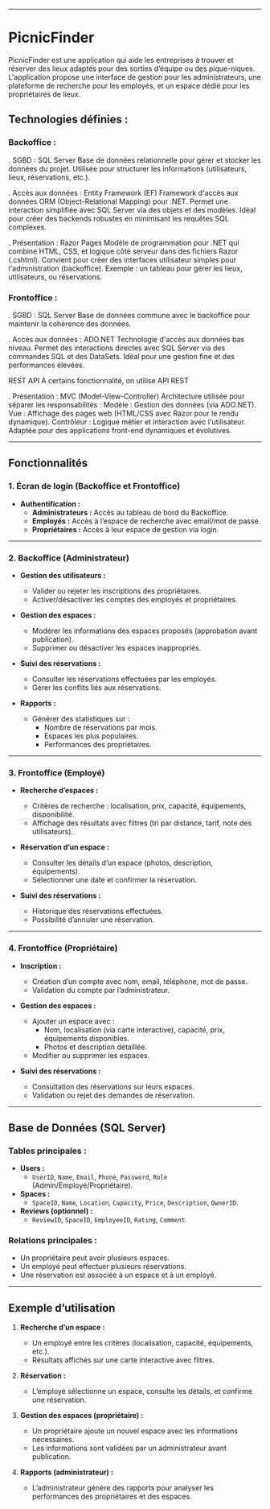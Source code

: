 --------------------------------------------------------
# PicnicFinder
PicnicFinder est une application qui aide les entreprises à trouver et réserver des lieux adaptés pour des sorties d’équipe ou des pique-niques. L'application propose une interface de gestion pour les administrateurs, une plateforme de recherche pour les employés, et un espace dédié pour les propriétaires de lieux.


## Technologies définies :

### Backoffice :
. SGBD : SQL Server
Base de données relationnelle pour gérer et stocker les données du projet.
Utilisée pour structurer les informations (utilisateurs, lieux, réservations, etc.).

. Accès aux données : Entity Framework (EF)
Framework d'accès aux données ORM (Object-Relational Mapping) pour .NET.
Permet une interaction simplifiée avec SQL Server via des objets et des modèles.
Idéal pour créer des backends robustes en minimisant les requêtes SQL complexes.

. Présentation : Razor Pages
Modèle de programmation pour .NET qui combine HTML, CSS, et logique côté serveur dans des fichiers Razor (.cshtml).
Convient pour créer des interfaces utilisateur simples pour l'administration (backoffice).
Exemple : un tableau pour gérer les lieux, utilisateurs, ou réservations.

### Frontoffice :
. SGBD : SQL Server
Base de données commune avec le backoffice pour maintenir la cohérence des données.

. Accès aux données : 
ADO.NET
Technologie d'accès aux données bas niveau.
Permet des interactions directes avec SQL Server via des commandes SQL et des DataSets.
Idéal pour une gestion fine et des performances élevées.

REST API
A certains fonctionnalité,  on utilise API REST

. Présentation : MVC (Model-View-Controller)
Architecture utilisée pour séparer les responsabilités :
Modèle : Gestion des données (via ADO.NET).
Vue : Affichage des pages web (HTML/CSS avec Razor pour le rendu dynamique).
Contrôleur : Logique métier et interaction avec l'utilisateur.
Adaptée pour des applications front-end dynamiques et évolutives.

---
## Fonctionnalités

### 1. Écran de login (Backoffice et Frontoffice)
- **Authentification :**
  - **Administrateurs :** Accès au tableau de bord du Backoffice.
  - **Employés :** Accès à l’espace de recherche avec email/mot de passe.
  - **Propriétaires :** Accès à leur espace de gestion via login.

---

### 2. Backoffice (Administrateur)
- **Gestion des utilisateurs :**
  - Valider ou rejeter les inscriptions des propriétaires.
  - Activer/désactiver les comptes des employés et propriétaires.

- **Gestion des espaces :**
  - Modérer les informations des espaces proposés (approbation avant publication).
  - Supprimer ou désactiver les espaces inappropriés.

- **Suivi des réservations :**
  - Consulter les réservations effectuées par les employés.
  - Gérer les conflits liés aux réservations.

- **Rapports :**
  - Générer des statistiques sur :
    - Nombre de réservations par mois.
    - Espaces les plus populaires.
    - Performances des propriétaires.

---

### 3. Frontoffice (Employé)
- **Recherche d’espaces :**
  - Critères de recherche : localisation, prix, capacité, équipements, disponibilité.
  - Affichage des résultats avec filtres (tri par distance, tarif, note des utilisateurs).

- **Réservation d’un espace :**
  - Consulter les détails d’un espace (photos, description, équipements).
  - Sélectionner une date et confirmer la réservation.

- **Suivi des réservations :**
  - Historique des réservations effectuées.
  - Possibilité d’annuler une réservation.

---

### 4. Frontoffice (Propriétaire)
- **Inscription :**
  - Création d’un compte avec nom, email, téléphone, mot de passe.
  - Validation du compte par l’administrateur.

- **Gestion des espaces :**
  - Ajouter un espace avec :
    - Nom, localisation (via carte interactive), capacité, prix, équipements disponibles.
    - Photos et description détaillée.
  - Modifier ou supprimer les espaces.

- **Suivi des réservations :**
  - Consultation des réservations sur leurs espaces.
  - Validation ou rejet des demandes de réservation.

---
## Base de Données (SQL Server)

### Tables principales :
- **Users :**
  - `UserID`, `Name`, `Email`, `Phone`, `Password`, `Role` (Admin/Employé/Propriétaire).
- **Spaces :**
  - `SpaceID`, `Name`, `Location`, `Capacity`, `Price`, `Description`, `OwnerID`.
- **Reviews (optionnel) :**
  - `ReviewID`, `SpaceID`, `EmployeeID`, `Rating`, `Comment`.

### Relations principales :
- Un propriétaire peut avoir plusieurs espaces.
- Un employé peut effectuer plusieurs réservations.
- Une réservation est associée à un espace et à un employé.

---

## Exemple d’utilisation

1. **Recherche d’un espace :**
   - Un employé entre les critères (localisation, capacité, équipements, etc.).
   - Résultats affichés sur une carte interactive avec filtres.

2. **Réservation :**
   - L’employé sélectionne un espace, consulte les détails, et confirme une réservation.

3. **Gestion des espaces (propriétaire) :**
   - Un propriétaire ajoute un nouvel espace avec les informations nécessaires.
   - Les informations sont validées par un administrateur avant publication.

4. **Rapports (administrateur) :**
   - L’administrateur génère des rapports pour analyser les performances des propriétaires et des espaces.

